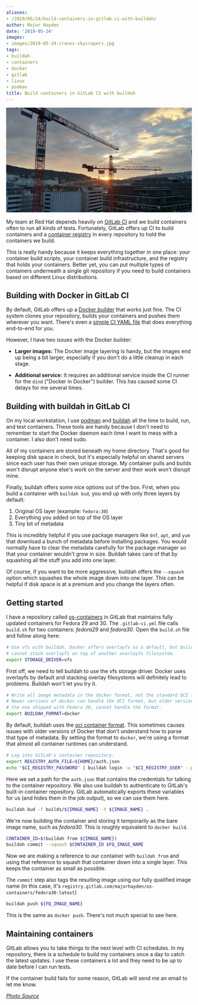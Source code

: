 ```yaml
---
aliases:
- /2019/05/24/build-containers-in-gitlab-ci-with-buildah/
author: Major Hayden
date: '2019-05-24'
images:
- images/2019-05-24-cranes-skycrapers.jpg
tags:
- buildah
- containers
- docker
- gitlab
- linux
- podman
title: Build containers in GitLab CI with buildah
---
```


![cranes and skyscrapers]

My team at Red Hat depends heavily on [GitLab CI] and we build containers
often to run all kinds of tests. Fortunately, GitLab offers up CI to build
containers and a [container registry] in every repository to hold the
containers we build.

This is really handy because it keeps everything together in one place: your
container build scripts, your container build infrastructure, and the
registry that holds your containers. Better yet, you can put multiple types
of containers underneath a single git repository if you need to build
containers based on different Linux distributions.

[cranes and skyscrapers]: /images/2019-05-24-cranes-skycrapers.jpg
[GitLab CI]: https://about.gitlab.com/product/continuous-integration/
[container registry]: https://about.gitlab.com/2016/05/23/gitlab-container-registry/

## Building with Docker in GitLab CI

By default, GitLab offers up a [Docker builder] that works just fine. The CI
system clones your repository, builds your containers and pushes them
wherever you want. There's even a [simple CI YAML file] that does everything
end-to-end for you.

However, I have two issues with the Docker builder:

* **Larger images:** The Docker image layering is handy, but the images end up
  being a bit larger, especially if you don't do a little cleanup in each
  stage.

* **Additional service:** It requires an additional service inside the CI
  runner for the `dind` ("Docker in Docker") builder. This has caused some CI
  delays for me several times.

[Docker builder]: https://docs.gitlab.com/ee/ci/docker/using_docker_build.html
[simple CI YAML file]: https://docs.gitlab.com/ee/ci/docker/using_docker_build.html#using-docker-caching

## Building with buildah in GitLab CI

On my local workstation, I use [podman] and [buildah] all the time to build,
run, and test containers. These tools are handy because I don't need to
remember to start the Docker daemon each time I want to mess with a
container. I also don't need sudo.

All of my containers are stored beneath my home directory. That's good for
keeping disk space in check, but it's especially helpful on shared servers
since each user has their own unique storage. My container pulls and builds
won't disrupt anyone else's work on the server and their work won't disrupt
mine.

Finally, buildah offers some nice options out of the box. First, when you
build a container with `buildah bud`, you end up with only three layers by
default:

1. Original OS layer (example: `fedora:30`)
2. Everything you added on top of the OS layer
3. Tiny bit of metadata

This is incredibly helpful if you use package managers like `dnf`, `apt`, and
`yum` that download a bunch of metadata before installing packages. You would
normally have to clear the metadata carefully for the package manager so that
your container wouldn't grow in size. Buildah takes care of that by squashing
all the stuff you add into one layer.

Of course, if you want to be more aggressive, buildah offers the `--squash`
option which squashes the whole image down into one layer. This can be
helpful if disk space is at a premium and you change the layers often.

[podman]: https://podman.io/
[buildah]: https://buildah.io/

## Getting started

I have a repository called [os-containers] in GitLab that maintains fully
updated containers for Fedora 29 and 30. The `.gitlab-ci.yml` file calls
`build.sh` for two containers: _fedora29_ and _fedora30_. Open the `build.sh`
file and follow along here:

```bash
# Use vfs with buildah. Docker offers overlayfs as a default, but buildah
# cannot stack overlayfs on top of another overlayfs filesystem.
export STORAGE_DRIVER=vfs
```

First off, we need to tell buildah to use the vfs storage driver. Docker uses
overlayfs by default and stacking overlay filesystems will definitely lead to
problems. Buildah won't let you try it.

```bash
# Write all image metadata in the docker format, not the standard OCI format.
# Newer versions of docker can handle the OCI format, but older versions, like
# the one shipped with Fedora 30, cannot handle the format.
export BUILDAH_FORMAT=docker
```

By default, buildah uses the [_oci_ container format]. This sometimes causes
issues with older versions of Docker that don't understand how to parse that
type of metadata. By setting the format to `docker`, we're using a format
that almost all container runtimes can understand.

```bash
# Log into GitLab's container repository.
export REGISTRY_AUTH_FILE=${HOME}/auth.json
echo "$CI_REGISTRY_PASSWORD" | buildah login -u "$CI_REGISTRY_USER" --password-stdin $CI_REGISTRY
```

Here we set a path for the `auth.json` that contains the credentials for
talking to the container repository. We also use buildah to authenticate to
GitLab's built-in container repository. GitLab automatically exports these
variables for us (and hides them in the job output), so we can use them here.

```bash
buildah bud -f builds/${IMAGE_NAME} -t ${IMAGE_NAME} .
```

We're now building the container and storing it temporarily as the bare image
name, such as _fedora30_. This is roughly equivalent to `docker build`.

```bash
CONTAINER_ID=$(buildah from ${IMAGE_NAME})
buildah commit --squash $CONTAINER_ID $FQ_IMAGE_NAME
```

Now we are making a reference to our container with `buildah from` and using
that reference to squash that container down into a single layer. This keeps
the container as small as possible.

The `commit` step also tags the resulting image using our fully qualified
image name (in this case, it's
`registry.gitlab.com/majorhayden/os-containers/fedora30:latest`)

```bash
buildah push ${FQ_IMAGE_NAME}
```

This is the same as `docker push`. There's not much special to see here.

[os-containers]: https://gitlab.com/majorhayden/os-containers
[_oci_ container format]: https://github.com/opencontainers/image-spec

## Maintaining containers

GitLab allows you to take things to the next level with CI schedules. In my
repository, there is a schedule to build my containers once a day to catch
the latest updates. I use these containers a lot and they need to be up to
date before I can run tests.

If the container build fails for some reason, GitLab will send me an email to
let me know.

[_Photo Source_](https://pxhere.com/en/photo/942096)